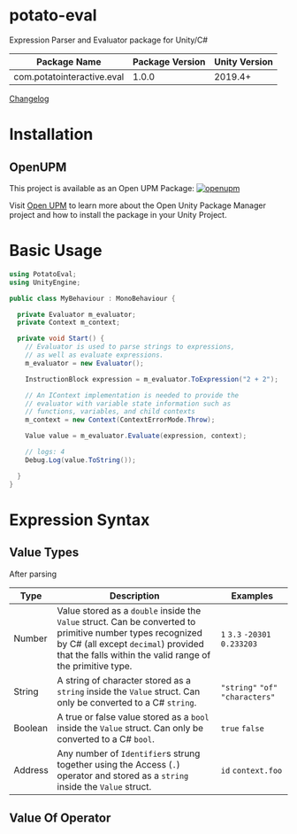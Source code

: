 # potato-eval
Expression Parser and Evaluator package for Unity/C#

| Package Name | Package Version | Unity Version |
|-----|-----|-----|
| com.potatointeractive.eval | 1.0.0 | 2019.4+ |

[Changelog](CHANGELOG.md)

# Installation

## OpenUPM
This project is available as an Open UPM Package: [![openupm](https://img.shields.io/npm/v/com.potatointeractive.eval?label=openupm&registry_uri=https://package.openupm.com)](https://openupm.com/packages/com.potatointeractive.eval/)

Visit [Open UPM](https://openupm.com) to learn more about the Open Unity Package Manager project and how to install the package in your Unity Project.

# Basic Usage
```csharp
using PotatoEval;
using UnityEngine;

public class MyBehaviour : MonoBehaviour {

  private Evaluator m_evaluator;
  private Context m_context;

  private void Start() {
    // Evaluator is used to parse strings to expressions, 
    // as well as evaluate expressions.
    m_evaluator = new Evaluator();

    InstructionBlock expression = m_evaluator.ToExpression("2 + 2");

    // An IContext implementation is needed to provide the
    // evaluator with variable state information such as 
    // functions, variables, and child contexts
    m_context = new Context(ContextErrorMode.Throw);

    Value value = m_evaluator.Evaluate(expression, context);

    // logs: 4
    Debug.Log(value.ToString());

  }
}

```

# Expression Syntax

## Value Types

After parsing 

| Type | Description | Examples |
|-----|-----|-----|
| Number | Value stored as a `double` inside the `Value` struct. Can be converted to primitive number types recognized by C# (all except `decimal`) provided that the falls within the valid range of the primitive type. | `1` `3.3` `-20301` `0.233203`|
| String | A string of character stored as a `string` inside the `Value` struct. Can only be converted to a C# `string`. | `"string"` `"of"` `"characters"` |
| Boolean | A true or false value stored as a `bool` inside the `Value` struct. Can only be converted to a C# `bool`. | `true` `false` |
| Address | Any number of `Identifier`s strung together using the Access (`.`) operator and stored as a `string` inside the `Value` struct. | `id` `context.foo` |



## Value Of Operator